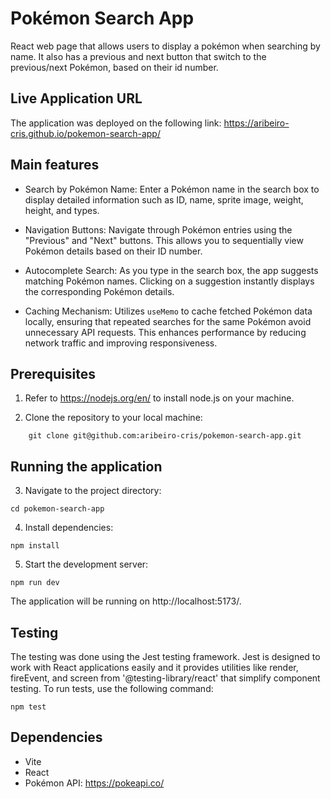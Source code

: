 # Pokémon Search App

React web page that allows users to display a pokémon when searching by name. It also has a previous and next button that switch to the previous/next Pokémon, based on their id number.

## Live Application URL

The application was deployed on the following link: https://aribeiro-cris.github.io/pokemon-search-app/

## Main features

- Search by Pokémon Name: Enter a Pokémon name in the search box to display detailed information such as ID, name, sprite image, weight, height, and types.

- Navigation Buttons: Navigate through Pokémon entries using the "Previous" and "Next" buttons. This allows you to sequentially view Pokémon details based on their ID number.

- Autocomplete Search: As you type in the search box, the app suggests matching Pokémon names. Clicking on a suggestion instantly displays the corresponding Pokémon details.

- Caching Mechanism: Utilizes `useMemo` to cache fetched Pokémon data locally, ensuring that repeated searches for the same Pokémon avoid unnecessary API requests. This enhances performance by reducing network traffic and improving responsiveness.

## Prerequisites 

1. Refer to https://nodejs.org/en/ to install node.js on your machine.

2. Clone the repository to your local machine:

```
    git clone git@github.com:aribeiro-cris/pokemon-search-app.git
```

## Running the application

3. Navigate to the project directory:

```
cd pokemon-search-app
```
4. Install dependencies:
```
npm install
```
5. Start the development server:
```
npm run dev
```
The application will be running on http://localhost:5173/.

## Testing 

The testing was done using the Jest testing framework. Jest is designed to work with React applications easily and it provides utilities like render, fireEvent, and screen from '@testing-library/react' that simplify component testing. To run tests, use the following command:

```
npm test
```

## Dependencies
- Vite
- React
- Pokémon API: https://pokeapi.co/
